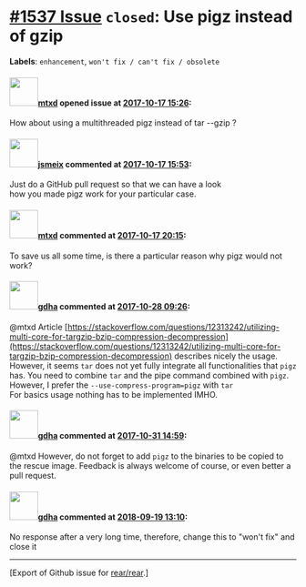 [\#1537 Issue](https://github.com/rear/rear/issues/1537) `closed`: Use pigz instead of gzip
===========================================================================================

**Labels**: `enhancement`, `won't fix / can't fix / obsolete`

#### <img src="https://avatars.githubusercontent.com/u/6207071?v=4" width="50">[mtxd](https://github.com/mtxd) opened issue at [2017-10-17 15:26](https://github.com/rear/rear/issues/1537):

How about using a multithreaded pigz instead of tar --gzip ?

#### <img src="https://avatars.githubusercontent.com/u/1788608?u=925fc54e2ce01551392622446ece427f51e2f0ce&v=4" width="50">[jsmeix](https://github.com/jsmeix) commented at [2017-10-17 15:53](https://github.com/rear/rear/issues/1537#issuecomment-337278085):

Just do a GitHub pull request so that we can have a look  
how you made pigz work for your particular case.

#### <img src="https://avatars.githubusercontent.com/u/6207071?v=4" width="50">[mtxd](https://github.com/mtxd) commented at [2017-10-17 20:15](https://github.com/rear/rear/issues/1537#issuecomment-337356676):

To save us all some time, is there a particular reason why pigz would
not work?

#### <img src="https://avatars.githubusercontent.com/u/888633?u=cdaeb31efcc0048d3619651aa18dd4b76e636b21&v=4" width="50">[gdha](https://github.com/gdha) commented at [2017-10-28 09:26](https://github.com/rear/rear/issues/1537#issuecomment-340164852):

@mtxd Article
[https://stackoverflow.com/questions/12313242/utilizing-multi-core-for-targzip-bzip-compression-decompression](https://stackoverflow.com/questions/12313242/utilizing-multi-core-for-targzip-bzip-compression-decompression)
describes nicely the usage. However, it seems `tar` does not yet fully
integrate all functionalities that `pigz` has. You need to combine `tar`
and the pipe command combined with `pigz`. However, I prefer the
`--use-compress-program=pigz` with `tar`  
For basics usage nothing has to be implemented IMHO.

#### <img src="https://avatars.githubusercontent.com/u/888633?u=cdaeb31efcc0048d3619651aa18dd4b76e636b21&v=4" width="50">[gdha](https://github.com/gdha) commented at [2017-10-31 14:59](https://github.com/rear/rear/issues/1537#issuecomment-340789776):

@mtxd However, do not forget to add `pigz` to the binaries to be copied
to the rescue image. Feedback is always welcome of course, or even
better a pull request.

#### <img src="https://avatars.githubusercontent.com/u/888633?u=cdaeb31efcc0048d3619651aa18dd4b76e636b21&v=4" width="50">[gdha](https://github.com/gdha) commented at [2018-09-19 13:10](https://github.com/rear/rear/issues/1537#issuecomment-422797311):

No response after a very long time, therefore, change this to "won't
fix" and close it

------------------------------------------------------------------------

\[Export of Github issue for
[rear/rear](https://github.com/rear/rear).\]
